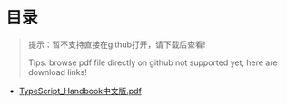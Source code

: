 # 目录
> 提示：暂不支持直接在github打开，请下载后查看!
>
> Tips: browse pdf file directly on github not supported yet, here are download links!


- [TypeScript_Handbook中文版.pdf](https://raw.githubusercontent.com/johnnynode/ebooks-typescript/master/TypeScript_Handbook中文版.pdf)


